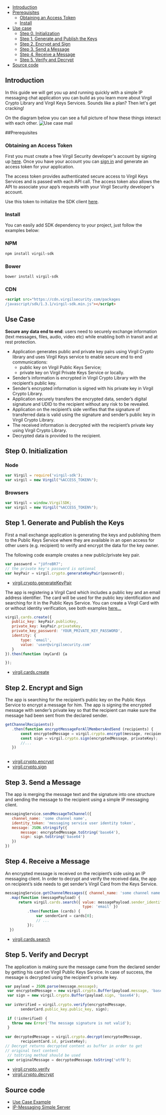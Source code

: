  - [Introduction](#introduction)
 - [Prerequisites](#prerequisites)
 	- [Obtaining an Access Token](#obtaining-an-access-token)
 	- [Install](#install)
 - [Use case](#use-case)
     - [Step 0. Initialization](#step-0-initialization)
     - [Step 1. Generate and Publish the Keys](#step-1-generate-and-publish-the-keys)
     - [Step 2. Encrypt and Sign](#step-2-encrypt-and-sign)
     - [Step 3. Send a Message](#step-3-send-a-message)
     - [Step 4. Receive a Message](#step-4-receive-a-message)
 	 - [Step 5. Verify and Decrypt](#step-5-verify-and-decrypt)
 - [Source code](#source-code)
 
 ## Introduction
 
 In this guide we will get you up and running quickly with a simple IP messaging chat application you can build as you learn more about Virgil Crypto Library and Virgil Keys Services. Sounds like a plan? Then let's get cracking!
 
 On the diagram below you can see a full picture of how these things interact with each other.
 ![Use case mail](https://raw.githubusercontent.com/VirgilSecurity/virgil/master/images/IPMessaging.jpg)
 
 ##Prerequisites
 
 ### Obtaining an Access Token
 
 First you must create a free Virgil Security developer's account by signing up [here](https://developer.virgilsecurity.com/account/signup). Once you have your account you can [sign in](https://developer.virgilsecurity.com/account/signin) and generate an access token for your application.
 
 The access token provides authenticated secure access to Virgil Keys Services and is passed with each API call. The access token also allows the API to associate your app’s requests with your Virgil Security developer's account.
 
 Use this token to initialize the SDK client [here](#step-0-initialization).
 
 ### Install
 
 You can easily add SDK dependency to your project, just follow the examples below:
 
 ### NPM
 
 ```sh
 npm install virgil-sdk
 ```
 
 ### Bower
 ```sh
 bower install virgil-sdk
 ```
  
  ### CDN
  ```html
 <script src="https://cdn.virgilsecurity.com/packages
 /javascript/sdk/1.3.1/virgil-sdk.min.js"></script>
  ```
  
  ## Use Case
 **Secure any data end to end**: users need to securely exchange information (text messages, files, audio, video etc) while enabling both in transit and at rest protection. 
 
 - Application generates public and private key pairs using Virgil Crypto library and uses Virgil Keys service to enable secure end to end communications:
     - public key on Virgil Public Keys Service;
     - private key on Virgil Private Keys Service or locally.
 - Sender’s information is encrypted in Virgil Crypto Library with the recipient’s public key.
 - Sender’s encrypted information is signed with his private key in Virgil Crypto Library.
 - Application securely transfers the encrypted data, sender’s digital signature and UDID to the recipient without any risk to be revealed.
 - Application on the recipient’s side verifies that the signature of transferred data is valid using the signature and sender’s public key in Virgil Crypto Library.
 - The received information is decrypted with the recipient’s private key using Virgil Crypto Library.
 - Decrypted data is provided to the recipient.
 
 ## Step 0. Initialization
 
 ### Node
 
 ```javascript
 var Virgil = require('virgil-sdk');
 var virgil = new Virgil("%ACCESS_TOKEN%");
 ```
 
 ### Browsers
 
 ```javascript
 var Virgil = window.VirgilSDK;
 var virgil = new Virgil("%ACCESS_TOKEN%");
 ```
 
 ## Step 1. Generate and Publish the Keys
 First a mail exchange application is generating the keys and publishing them to the Public Keys Service where they are available in an open access for other users (e.g. recipient) to verify and encrypt the data for the key owner.
 
 The following code example creates a new public/private key pair.
 
 ```javascript
 var password = "jUfreBR7";
 // the private key's password is optional 
 var keyPair = virgil.crypto.generateKeyPair(password); 
 ```
 - [virgil.crypto.generateKeyPair](https://github.com/VirgilSecurity/virgil-crypto-javascript/#generate-keys)
 
 The app is registering a Virgil Card which includes a public key and an email address identifier. The card will be used for the public key identification and searching for it in the Public Keys Service. You can create a Virgil Card with or without identity verification, see both examples [here...](https://github.com/VirgilSecurity/virgil/tree/master/javascript/keys-sdk#publish-a-virgil-card)
 
 ```javascript
 virgil.cards.create({
 	public_key: keyPair.publicKey,
 	private_key: keyPair.privateKey,
 	private_key_password: 'YOUR_PRIVATE_KEY_PASSWORD',
 	identity: {
 		type: 'email',
 		value: 'user@virgilsecurity.com'
 	}
 }).then(function (myCard) {a
 
 });
 ```
 
 - [virgil.cards.create](https://github.com/VirgilSecurity/virgil/tree/master/javascript/keys-sdk#publish-a-virgil-card)
 
 ## Step 2. Encrypt and Sign
 
 The app is searching for the recipient’s public key on the Public Keys Service to encrypt a message for him. The app is signing the encrypted message with sender’s private key so that the recipient can make sure the message had been sent from the declared sender.
 
 ```javascript
 getChannelRecipients()
 	.then(function encryptMessageForAllMembersAndSend (recipients) {
 		const encryptedMessage = virgil.crypto.encrypt(message, recipients);
 		const sign = virgil.crypto.sign(encryptedMessage, privateKey);
 		//...
 	})
 		
 ```
 
 - [virgil.crypto.encrypt](https://github.com/VirgilSecurity/virgil-crypto-javascript/#encryptdecrypt-data)
 - [virgil.crypto.sign](https://github.com/VirgilSecurity/virgil-crypto-javascript#sign-and-verify-data-using-key)
 
 ## Step 3. Send a Message
 The app is merging the message text and the signature into one structure and sending the message to the recipient using a simple IP messaging client.
 
 ```javascript
 messagingService.sendMessageToChannel({
 	channel_name: 'some channel name',
 	identity_token: 'messaging service user identity token',
 	message: JSON.stringify({
 		message: encryptedMessage.toString('base64'),
 		sign: sign.toString('base64')
 	})
 })
 ```
 
 ## Step 4. Receive a Message
 
 An encrypted message is received on the recipient’s side using an IP messaging client. In order to decrypt and verify the received data, the app on recipient’s side needs to get sender’s Virgil Card from the Keys Service.
 
  ```javascript
  messagingService.getChannelMessages({ channel_name: 'some channel name' })
  	.map(function (messagePayload) {
		return virgil.cards.search({ value: messagePayload.sender_identifier, 
                                     type: 'email' })
  			.then(function (cards) {
  				var senderCard = cards[0];
  				// ...
 			});
 	})
 ```
 
 - [virgil.cards.search](https://github.com/VirgilSecurity/virgil/tree/master/javascript/keys-sdk#search-for-cards)
 
 ## Step 5. Verify and Decrypt
 
 The application is making sure the message came from the declared sender by getting his card on Virgil Public Keys Service. In case of success, the message is decrypted using the recipient's private key.
 
 ```javascript
 var payload = JSON.parse(message.message);
  var encryptedMessage = new virgil.crypto.Buffer(payload.message, 'base64');
  var sign = new virgil.crypto.Buffer(payload.sign, 'base64');
  
 var isVerified = virgil.crypto.verify(encryptedMessage, 
        senderCard.public_key.public_key, sign);
  
  if (!isVerified) {
  	throw new Error('The message signature is not valid');
  }
  
 var decryptedMessage = virgil.crypto.decrypt(encryptedMessage, 
        recipientCard.id, privateKey);
 // Decrypt returns decrypted content as buffer in order to get 
 // original text content
  // toString method should be used
  var originalMessage = decryptedMessage.toString('utf8');
  ```
 
 - [virgil.crypto.verify](https://github.com/VirgilSecurity/virgil-crypto-javascript#sign-and-verify-data-using-key)
 - [virgil.crypto.decrypt](https://github.com/VirgilSecurity/virgil-crypto-javascript#using-key-with-password-for-multiple-recipients)
 
 ## Source code
 
 * [Use Case Example](https://github.com/VirgilSecurity/virgil-sdk-javascript/tree/master/examples/ip-messaging/client)
 * [IP-Messaging Simple Server](https://github.com/VirgilSecurity/virgil-sdk-javascript/tree/master/examples/ip-messaging/server)
